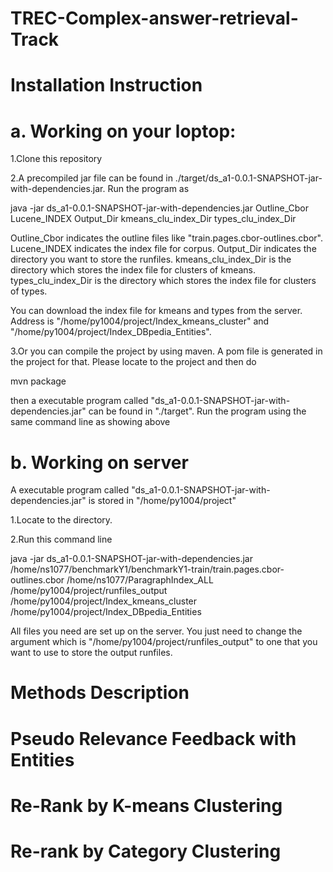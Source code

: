 # TREC-Complex-answer-retrieval-Track

# Installation Instruction

# a. Working on your loptop:

1.Clone this repository

2.A precompiled jar file can be found in ./target/ds_a1-0.0.1-SNAPSHOT-jar-with-dependencies.jar. Run the program as

java -jar ds_a1-0.0.1-SNAPSHOT-jar-with-dependencies.jar Outline_Cbor Lucene_INDEX Output_Dir kmeans_clu_index_Dir types_clu_index_Dir

Outline_Cbor indicates the outline files like "train.pages.cbor-outlines.cbor". Lucene_INDEX indicates the index file for corpus. Output_Dir indicates the directory you want to store the runfiles. kmeans_clu_index_Dir is the directory which stores the index file for clusters of kmeans. types_clu_index_Dir is the directory which stores the index file for clusters of types.

You can download the index file for kmeans and types from the server. Address is "/home/py1004/project/Index_kmeans_cluster" and "/home/py1004/project/Index_DBpedia_Entities".

3.Or you can compile the project by using maven. A pom file is generated in the project for that. Please locate to the project and then do

mvn package

then a executable program called "ds_a1-0.0.1-SNAPSHOT-jar-with-dependencies.jar" can be found in "./target". Run the program using the same command line as showing above

# b. Working on server

A executable program called "ds_a1-0.0.1-SNAPSHOT-jar-with-dependencies.jar" is stored in "/home/py1004/project"

1.Locate to the directory.

2.Run this command line

java -jar ds_a1-0.0.1-SNAPSHOT-jar-with-dependencies.jar /home/ns1077/benchmarkY1/benchmarkY1-train/train.pages.cbor-outlines.cbor /home/ns1077/ParagraphIndex_ALL /home/py1004/project/runfiles_output /home/py1004/project/Index_kmeans_cluster /home/py1004/project/Index_DBpedia_Entities

All files you need are set up on the server. You just need to change the argument which is "/home/py1004/project/runfiles_output" to one that you want to use to store the output runfiles.

# Methods Description

# Pseudo Relevance Feedback with Entities

# Re-Rank by K-means Clustering

# Re-rank by Category Clustering


